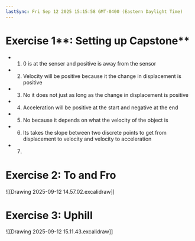 ```yaml
---
lastSync: Fri Sep 12 2025 15:15:58 GMT-0400 (Eastern Daylight Time)
---
```

# **Exercise** **1****: Setting up Capstone**
- 1) 0 is at the senser and positive is away from the sensor
- 2) Velocity will be positive because it the change in displacement is positive
- 3) No it does not just as long as the change in displacement is positive
- 4) Acceleration will be positive at the start and negative at the end
- 5) No because it depends on what the velocity of the object is
- 6) Its takes the slope between two discrete points to get from displacement to velocity and velocity to acceleration
- 7) 
# Exercise 2: To and Fro
![[Drawing 2025-09-12 14.57.02.excalidraw]]
# Exercise 3: Uphill

![[Drawing 2025-09-12 15.11.43.excalidraw]]